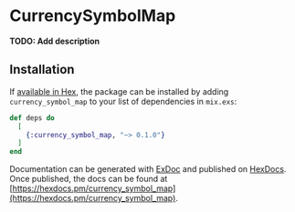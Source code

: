 # CurrencySymbolMap

**TODO: Add description**

## Installation

If [available in Hex](https://hex.pm/docs/publish), the package can be installed
by adding `currency_symbol_map` to your list of dependencies in `mix.exs`:

```elixir
def deps do
  [
    {:currency_symbol_map, "~> 0.1.0"}
  ]
end
```

Documentation can be generated with [ExDoc](https://github.com/elixir-lang/ex_doc)
and published on [HexDocs](https://hexdocs.pm). Once published, the docs can
be found at [https://hexdocs.pm/currency_symbol_map](https://hexdocs.pm/currency_symbol_map).

